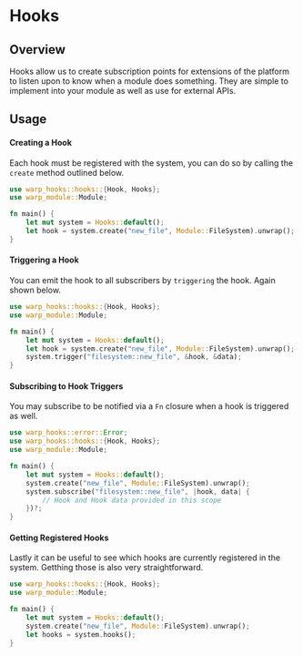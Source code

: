 # Hooks

## Overview

Hooks allow us to create subscription points for extensions of the platform to listen upon to know when a module does something. They are simple to implement into your module as well as use for external APIs.

## Usage

#### Creating a Hook

Each hook must be registered with the system, you can do so by calling the `create` method outlined below.

```rust
use warp_hooks::hooks::{Hook, Hooks};
use warp_module::Module;

fn main() {
    let mut system = Hooks::default();
    let hook = system.create("new_file", Module::FileSystem).unwrap();
}
```

#### Triggering a Hook

You can emit the hook to all subscribers by `triggering` the hook. Again shown below.

```rust
use warp_hooks::hooks::{Hook, Hooks};
use warp_module::Module;

fn main() {
    let mut system = Hooks::default();
    let hook = system.create("new_file", Module::FileSystem).unwrap();
    system.trigger("filesystem::new_file", &hook, &data);
}
```

#### Subscribing to Hook Triggers

You may subscribe to be notified via a `Fn` closure when a hook is triggered as well.

```rust
use warp_hooks::error::Error;
use warp_hooks::hooks::{Hook, Hooks};
use warp_module::Module;

fn main() {
    let mut system = Hooks::default();
    system.create("new_file", Module::FileSystem).unwrap();
    system.subscribe("filesystem::new_file", |hook, data| {
        // Hook and Hook data provided in this scope
    })?;
}
```

#### Getting Registered Hooks

Lastly it can be useful to see which hooks are currently registered in the system. Getthing those is also very straightforward.

```rust
use warp_hooks::hooks::{Hook, Hooks};
use warp_module::Module;

fn main() {
    let mut system = Hooks::default();
    system.create("new_file", Module::FileSystem).unwrap();
    let hooks = system.hooks();
}
```
